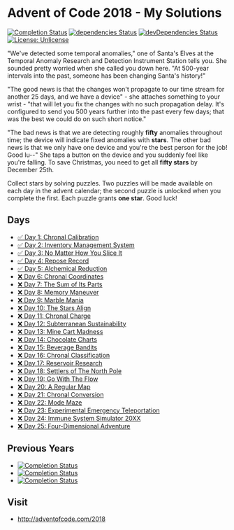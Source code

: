 # Advent of Code 2018 - My Solutions
[![Completion Status](https://img.shields.io/endpoint?url=https://raw.githubusercontent.com/staddi99/AdventOfCode/master/.github/badges/completion-2018.json)](https://github.com/staddi99/AdventOfCode/tree/main/2018)
[![dependencies Status](https://status.david-dm.org/gh/staddi99/AdventOfCode.svg)](https://david-dm.org/staddi99/AdventOfCode)
[![devDependencies Status](https://status.david-dm.org/gh/staddi99/AdventOfCode.svg?type=dev)](https://david-dm.org/staddi99/AdventOfCode?type=dev)
[![License: Unlicense](https://img.shields.io/github/license/staddi99/AdventOfCode)](https://raw.githubusercontent.com/staddi99/AdventOfCode/master/LICENSE)

"We've detected some temporal anomalies," one of Santa's Elves at the Temporal Anomaly Research and Detection Instrument Station tells you. She sounded pretty worried when she called you down here. "At 500-year intervals into the past, someone has been changing Santa's history!"

"The good news is that the changes won't propagate to our time stream for another 25 days, and we have a device" - she attaches something to your wrist - "that will let you fix the changes with no such propagation delay. It's configured to send you 500 years further into the past every few days; that was the best we could do on such short notice."

"The bad news is that we are detecting roughly **fifty** anomalies throughout time; the device will indicate fixed anomalies with **stars**. The other bad news is that we only have one device and you're the best person for the job! Good lu--" She taps a button on the device and you suddenly feel like you're falling. To save Christmas, you need to get all **fifty stars** by December 25th.

Collect stars by solving puzzles. Two puzzles will be made available on each day in the advent calendar; the second puzzle is unlocked when you complete the first. Each puzzle grants **one star**. Good luck!

## Days

*  [✅ Day 1: Chronal Calibration](day_1/)
*  [✅ Day 2: Inventory Management System](day_2/)
*  [✅ Day 3: No Matter How You Slice It](day_3/)
*  [✅ Day 4: Repose Record](day_4/)
*  [✅ Day 5: Alchemical Reduction](day_5/)
*  [❌ Day 6: Chronal Coordinates]()
*  [❌ Day 7: The Sum of Its Parts]()
*  [❌ Day 8: Memory Maneuver]()
*  [❌ Day 9: Marble Mania]()
*  [❌ Day 10: The Stars Align]()
*  [❌ Day 11: Chronal Charge]()
*  [❌ Day 12: Subterranean Sustainability]()
*  [❌ Day 13: Mine Cart Madness]()
*  [❌ Day 14: Chocolate Charts]()
*  [❌ Day 15: Beverage Bandits]()
*  [❌ Day 16: Chronal Classification]()
*  [❌ Day 17: Reservoir Research]()
*  [❌ Day 18: Settlers of The North Pole]()
*  [❌ Day 19: Go With The Flow]()
*  [❌ Day 20: A Regular Map]()
*  [❌ Day 21: Chronal Conversion]()
*  [❌ Day 22: Mode Maze]()
*  [❌ Day 23: Experimental Emergency Teleportation]()
*  [❌ Day 24: Immune System Simulator 20XX]()
*  [❌ Day 25: Four-Dimensional Adventure]()

## Previous Years
*  [![Completion Status](https://img.shields.io/endpoint?url=https://raw.githubusercontent.com/staddi99/AdventOfCode/master/.github/badges/completion-2017.json&label=2017)](https://github.com/staddi99/AdventOfCode/tree/main/2017)
*  [![Completion Status](https://img.shields.io/endpoint?url=https://raw.githubusercontent.com/staddi99/AdventOfCode/master/.github/badges/completion-2016.json&label=2016)](https://github.com/staddi99/AdventOfCode/tree/main/2016)
*  [![Completion Status](https://img.shields.io/endpoint?url=https://raw.githubusercontent.com/staddi99/AdventOfCode/master/.github/badges/completion-2015.json&label=2015)](https://github.com/staddi99/AdventOfCode/tree/main/2015)

## Visit
*  http://adventofcode.com/2018